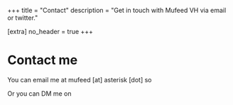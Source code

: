 +++
title = "Contact"
description = "Get in touch with Mufeed VH via email or twitter."

[extra]
no_header = true
+++

# Contact me

You can email me at mufeed [at] asterisk [dot] so

Or you can DM me on <a href="https://x.com/mufeedvh" aria-label="Link to my Twitter profile" target="_blank" rel="noopener"><i class="fa-brands fa-x-twitter"></i></a>